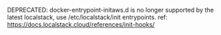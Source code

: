 DEPRECATED: docker-entrypoint-initaws.d is no longer supported by the latest localstack, use /etc/localstack/init entrypoints.
ref: https://docs.localstack.cloud/references/init-hooks/
